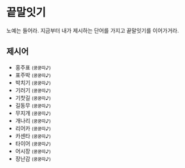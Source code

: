 # 끝말잇기
노예는 들어라. 지금부터 내가 제시하는 단어를 가지고 끝말잇기를 이어가거라.

## 제시어
- 홍주표 <small>(쿵쿵따♪)</small>
- 표주박 <small>(쿵쿵따♪)</small>
- 박치기 <small>(쿵쿵따♪)</small>
- 기러기 <small>(쿵쿵따♪)</small>
- 기찻길 <small>(쿵쿵따♪)</small>
- 길동무 <small>(쿵쿵따♪)</small>
- 무지개 <small>(쿵쿵따♪)</small>
- 개나리 <small>(쿵쿵따♪)</small>
- 리어카 <small>(쿵쿵따♪)</small>
- 카센타 <small>(쿵쿵따♪)</small>
- 타이어 <small>(쿵쿵따♪)</small>
- 어시장 <small>(쿵쿵따♪)</small>
- 장난감 <small>(쿵쿵따♪)</small>
